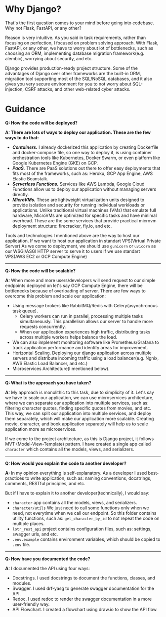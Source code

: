 # Why Django?

That's the first question comes to your mind before going into codebase. Why not Flask, FastAPI, or any other?

Reason is very intuitive. As you said in task requirements, rather than focusing on perfection, I focused on problem solving approach. With Flask, FastAPI, or any other, we have to worry about lot of bottlenecks, such as choosing an ORM, implementing database migration framework(e.g. alembic), worrying about security, and etc.

Django provides production-ready project structure. Some of the advantages of Django over other frameworks are the built-in ORM, migration tool supporting most of the SQL/NoSQL databases, and it also gives you very secure environment for you to not worry about SQL-injection, CSRF attacks, and other web-related cyber attacks.

# Guidance

**Q: How the code will be deployed?**

**A: There are lots of ways to deploy our application. These are the few ways to do that:**

- ***Containers.*** I already dockerized this application by creating Dockerfile and docker-compose file, so one way to deploy it, is using container orchestration tools like Kubernetes, Docker Swarm, or even platform like Google Kubernetes Engine (GKE) on GCP.
- ***PaaS.*** There are PaaS solutions out there to offer easy deployments that fits most of the frameworks, such as: Heroku, GCP App Engine, AWS Elastic Beanstalk.
- ***Serverless Functions.*** Services like AWS Lambda, Google Cloud Functions allow us to deploy our application without managing servers directly.
- ***MicroVMs.*** These are lightweight virtualization units designed to provide isolation and security for running individual workloads or applications. Unlike traditional virtual machines (VMs) that emulate full hardware, MicroVMs are optimized for specific tasks and have minimal overhead. These are the some services that provide practical microvm deployment structure: firecracker, fly.io, and etc.

Tools and technologies I mentioned above are the way to host our application. If we want to host our application in standart VPS(Virtual Private Server) As we come to deployment, we should use `gunicorn` or `uvicorn` as our WSGI/ASGI HTTP server to serve it to users if we use standart VPS(AWS EC2 or GCP Compute Engine)

---

**Q: How the code will be scalable?**

**A:** When more and more users/developers will send request to our simple endpoints deployed on let's say GCP Compute Engine, there will be bottlenecks because of overloading of server. There are few ways to overcome this problem and scale our application:

- Using message brokers like RabbitMQ/Redis with Celery(asynchronous task queue).
	- Celery workers can run in parallel, processing multiple tasks simultaneously. This parallelism allows our server to handle more requests concurrently.
	- When our application experiences high traffic, distributing tasks across multiple workers helps balance the load.
- We can also implement monitoring software like Prometheus/Grafana to track application performance and identify areas for improvement.
- Horizontal Scaling. Deploying our django application across multiple servers and distribute incoming traffic using a load balancer(e.g. Ngnix, AWS Elastic Load Balancer, and etc.)
- Microservices Architecture(I mentioned below).

---

**Q: What is the approach you have taken?**

**A:** My approach is monolithic to this task, due to simplicity of it. Let's say we have to scale our application, we can use microservices architecture, where we can separate our application into multiple services, such as: filtering character quotes, finding specific quotes from movies, and etc. This way, we can split our application into multiple services, and deploy them separately, which will make our application more scalable. Creating movie, character, and book application separately will help us to scale application more as microservices.

If we come to the project architecture, as this is Django project, it follows MVT (Model-View-Template) pattern. I have created a single app called `character` which contains all the models, views, and serializers.

---

**Q: How would you explain the code to another developer?**

**A:** In my opinion everything is self-explanatory. As a developer I used best-practices to write application, such as: naming conventions, docstrings, comments, RESTful principles, and etc.

But if I have to explain it to another developer(technically), I would say:

- `character` app contains all the models, views, and serializers.
- `character/utils` We just need to call some functions only when we need, not everytime when we call our endpoint. So this folder contains utility functions, such as: `get_character_by_id` to not repeat the code on multiple places.
- `lotr_rest_api` project contains configuration files, such as: settings, swagger urls, and etc.
- `.env.example` contains environment variables, which should be copied to `.env` file.

---

**Q: How have you documented the code?**

**A:** I documented the API using four ways:
- Docstrings. I used docstrings to document the functions, classes, and modules.
- Swagger. I used drf-yasg to generate swagger documentation for the API.
- Redoc. I used redoc to render the swagger documentation in a more user-friendly way.
- API Flowchart. I created a flowchart using draw.io to show the API flow.